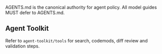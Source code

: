 AGENTS.md is the canonical authority for agent policy. All model guides MUST defer to AGENTS.md.

## Agent Toolkit

Refer to `agent-toolkit/tools` for search, codemods, diff review and validation steps.
